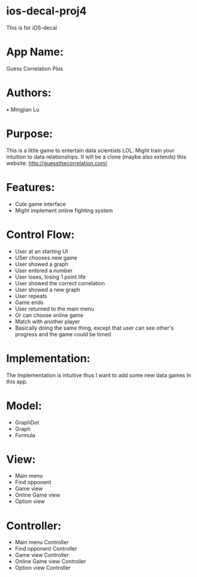 # ios-decal-proj4
This is for iOS-decal

# App Name: 
Guess Correlation Plus
# Authors: 
• Mingjian Lu
# Purpose:
This is a little game to entertain data scientists LOL. Might train your intuition to data relationships. It will be a clone (maybe also extends) this
website: http://guessthecorrelation.com/
# Features:
- Cute game interface
- Might implement online fighting system
# Control Flow:
- User at an starting UI
- USer chooses new game
- User showed a graph
- User entered a number
- User loses, losing 1 point life
- User showed the correct correlation
- User showed a new graph
- User repeats
- Game ends
- User returned to the main menu
- Or can choose online game
- Match with another player
- Basically doing the same thing, except that user can see other's progress and the game could be timed
# Implementation:
The Implementation is intuitive thus I want to add some new data games in this app.
# Model:
- GraphDot
- Graph
- Formula
# View:
- Main menu
- Find opponent
- Game view
- Online Game view
- Option view
# Controller:
- Main menu Controller
- Find opponent Controller
- Game view Controller
- Online Game view Controller
- Option view Controller
